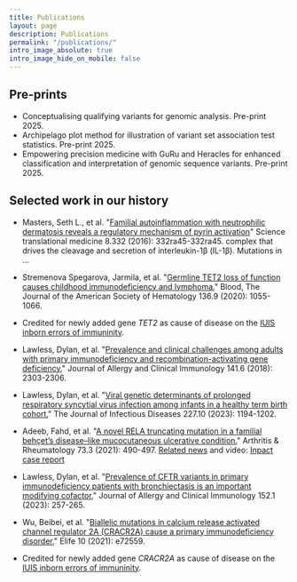 ```yaml
---
title: Publications
layout: page
description: Publications
permalink: "/publications/"
intro_image_absolute: true
intro_image_hide_on_mobile: false
---
```


## Pre-prints

* Conceptualising qualifying variants for genomic analysis. Pre-print 2025.
* Archipelago plot method for illustration of variant set association test statistics. Pre-print 2025.
* Empowering precision medicine with GuRu and Heracles for enhanced classification and interpretation of genomic sequence variants. Pre-print 2025.

## Selected work in our history

* Masters, Seth L., et al. "[Familial autoinflammation with neutrophilic dermatosis reveals a regulatory mechanism of pyrin activation](https://www.science.org/doi/abs/10.1126/scitranslmed.aaf1471?casa_token=ipq2OGm4M-QAAAAA:fHlOxMA_v1idvSgFTtU8GYnkplRPXwjQLe4taTfIREKxiEYrmqwttFfzWYNmxnAi2tqvww4LfS1Isn4&casa_token=ooPKruxkWM0AAAAA:byzIDVsA0LFThP1JGXxa0N4TB5JS4EJtA7enMfuPclYVuxu-jYJRSPTgeFOINarkLMKohszFC1-eGGo)" Science translational medicine 8.332 (2016): 332ra45-332ra45.
complex that drives the cleavage and secretion of interleukin-1β (IL-1β). Mutations in …

* Stremenova Spegarova, Jarmila, et al. "[Germline TET2 loss of function causes childhood immunodeficiency and lymphoma.](https://ashpublications.org/blood/article-abstract/136/9/1055/460739)" Blood, The Journal of the American Society of Hematology 136.9 (2020): 1055-1066.

* Credited for newly added gene _TET2_ as cause of disease on the [IUIS inborn errors of immuninity](https://link.springer.com/article/10.1007/s10875-021-00980-1).

* Lawless, Dylan, et al. "[Prevalence and clinical challenges among adults with primary immunodeficiency and recombination-activating gene deficiency.](https://www.sciencedirect.com/science/article/pii/S0091674918302926)" Journal of Allergy and Clinical Immunology 141.6 (2018): 2303-2306.

* Lawless, Dylan, et al. "[Viral genetic determinants of prolonged respiratory syncytial virus infection among infants in a healthy term birth cohort.](https://academic.oup.com/jid/article-abstract/227/10/1194/6827492)" The Journal of Infectious Diseases 227.10 (2023): 1194-1202.

* Adeeb, Fahd, et al. "[A novel RELA truncating mutation in a familial behçet’s disease–like mucocutaneous ulcerative condition.](https://acrjournals.onlinelibrary.wiley.com/doi/abs/10.1002/art.41531?casa_token=x0kEE_VRqOcAAAAA:u6KLFAFeiw5Uj-QsjjksezGmdG9rGx4h964NpJgf-5ZOlgFsQKHS_HZKi9zmr6Li6S8x6hMGxK86pMY)" Arthritis & Rheumatology 73.3 (2021): 490-497. [Related news](https://www.ucd.ie/research/impact/casestudies/identifyinganewsevereinflammatorydisorder/) and video: [Inpact case report](https://www.youtube.com/watch?v=I849k53nuhA)

* Lawless, Dylan, et al. "[Prevalence of CFTR variants in primary immunodeficiency patients with bronchiectasis is an important modifying cofactor.](https://www.sciencedirect.com/science/article/pii/S0091674923002178)" Journal of Allergy and Clinical Immunology 152.1 (2023): 257-265.

* Wu, Beibei, et al. "[Biallelic mutations in calcium release activated channel regulator 2A (CRACR2A) cause a primary immunodeficiency disorder.](https://elifesciences.org/articles/72559)" Elife 10 (2021): e72559.

* Credited for newly added gene _CRACR2A_ as cause of disease on the [IUIS inborn errors of immuninity](https://link.springer.com/article/10.1007/s10875-021-00980-1).

